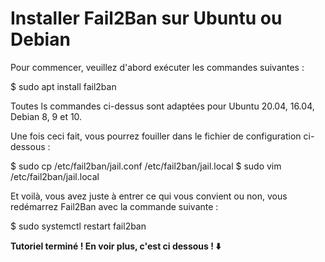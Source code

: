 # Installer Fail2Ban sur Ubuntu ou Debian

Pour commencer, veuillez d'abord exécuter les commandes suivantes :

$ sudo apt install fail2ban

Toutes ls commandes ci-dessus sont adaptées pour Ubuntu 20.04, 16.04, Debian 8, 9 et 10.

Une fois ceci fait, vous pourrez fouiller dans le fichier de configuration ci-dessous :

$ sudo cp /etc/fail2ban/jail.conf /etc/fail2ban/jail.local $ sudo vim /etc/fail2ban/jail.local

Et voilà, vous avez juste à entrer ce qui vous convient ou non, vous redémarrez Fail2Ban avec la commande suivante :

$ sudo systemctl restart fail2ban

**Tutoriel terminé ! En voir plus, c'est ci dessous ! ⬇️**
